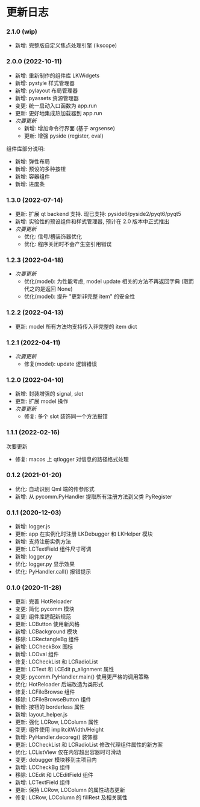 # 更新日志

### 2.1.0 (wip)

- 新增: 完整版自定义焦点处理引擎 (lkscope)

### 2.0.0 (2022-10-11)

- 新增: 重新制作的组件库 LKWidgets
- 新增: pystyle 样式管理器
- 新增: pylayout 布局管理器
- 新增: pyassets 资源管理器
- 变更: 统一启动入口函数为 app.run
- 更新: 更好地集成热加载器到 app.run
- *次要更新*
    - 新增: 增加命令行界面 (基于 argsense)
    - 更新: 增强 pyside (register, eval)

组件库部分说明:

- 新增: 弹性布局
- 新增: 预设的多种按钮
- 新增: 容器组件
- 新增: 进度条

### 1.3.0 (2022-07-14)

- 更新: 扩展 qt backend 支持. 现已支持: pyside6/pyside2/pyqt6/pyqt5
- 新增: 实验性的预设组件和样式管理器, 预计在 2.0 版本中正式推出
- *次要更新*
    - 优化: 信号/槽装饰器优化
    - 优化: 程序关闭时不会产生空引用错误

### 1.2.3 (2022-04-18)

- *次要更新*
    - 优化(model): 为性能考虑, model update 相关的方法不再返回字典 (取而代之的是返回 None)
    - 优化(model): 提升 "更新非完整 item" 的安全性

### 1.2.2 (2022-04-13)

- 更新: model 所有方法均支持传入非完整的 item dict

### 1.2.1 (2022-04-11)

- *次要更新*
    - 修复(model): update 逻辑错误

### 1.2.0 (2022-04-10)

- 新增: 封装增强的 signal, slot
- 更新: 扩展 model 操作
- *次要更新*
    - 修复: 多个 slot 装饰同一个方法报错

### 1.1.1 (2022-02-16)

次要更新

- 修复: macos 上 qtlogger 对信息的路径格式处理

### 0.1.2 (2021-01-20)

- 优化: 自动识别 Qml 端的传参形式
- 新增: 从 pycomm.PyHandler 提取所有注册方法到父类 PyRegister

### 0.1.1 (2020-12-03)

- 新增: logger.js
- 更新: app 在实例化时注册 LKDebugger 和 LKHelper 模块
- 新增: 支持注册实例方法
- 更新: LCTextField 组件尺寸可调
- 新增: logger.py
- 优化: logger.py 显示效果
- 优化: PyHandler.call() 报错提示

### 0.1.0 (2020-11-28)

- 更新: 完善 HotReloader
- 变更: 简化 pycomm 模块
- 变更: 组件库适配新规范
- 更新: LCButton 使用新风格
- 新增: LCBackground 模块
- 移除: LCRectangleBg 组件
- 新增: LCCheckBox 图标
- 新增: LCOval 组件
- 修复: LCCheckList 和 LCRadioList
- 更新: LCText 和 LCEdit p_alignment 属性
- 变更: pycomm.PyHandler.main() 使用更严格的调用策略
- 优化: HotReloader 后端改造为类形式
- 修复: LCFileBrowse 组件
- 移除: LCFileBrowseButton 组件
- 新增: 按钮的 borderless 属性
- 新增: layout_helper.js
- 更新: 强化 LCRow, LCColumn 属性
- 变更: 组件使用 implitcitWidth/Height
- 新增: PyHandler.decoreg() 装饰器
- 更新: LCCheckList 和 LCRadioList 修改代理组件属性的新方案
- 优化: LCListView 仅在内容超出容器时可滑动
- 变更: debugger 模块移到主项目内
- 新增: LCCheckBg 组件
- 移除: LCEdit 和 LCEditField 组件
- 新增: LCTextField 组件
- 更新: 保持 LCRow, LCColumn 的属性动态更新
- 修复: LCRow, LCColumn 的 fillRest 及相关属性
